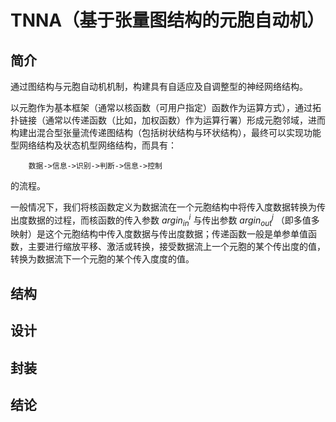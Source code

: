 # TNNA（基于张量图结构的元胞自动机）
## 简介
    
通过图结构与元胞自动机机制，构建具有自适应及自调整型的神经网络结构。
    
以元胞作为基本框架（通常以核函数（可用户指定）函数作为运算方式），通过拓扑链接（通常以传递函数（比如，加权函数）作为运算行署）形成元胞邻域，进而构建出混合型张量流传递图结构（包括树状结构与环状结构），最终可以实现功能型网络结构及状态机型网络结构，而具有：
        
        数据->信息->识别->判断->信息->控制
的流程。

一般情况下，我们将核函数定义为数据流在一个元胞结构中将传入度数据转换为传出度数据的过程，而核函数的传入参数
$argin^i_{in}$ 与传出参数 $argin^j_{out}$ （即多值多映射）是这个元胞结构中传入度数据与传出度数据；传递函数一般是单参单值函数，主要进行缩放平移、激活或转换，接受数据流上一个元胞的某个传出度的值，转换为数据流下一个元胞的某个传入度度的值。

## 结构

## 设计

## 封装

## 结论


    
    